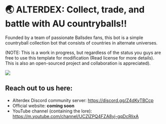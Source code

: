 # 🌏 ALTERDEX: Collect, trade, and battle with AU countryballs!!
Founded by a team of passionate Ballsdex fans, this bot is a simple countryball collection bot that consists of countries in alternate universes. 

(NOTE: This is a work in progress, but regardless of the status you guys are free to use this template for modification (Read license for more details). This is also an open-sourced project and collaboration is appreciated).

<img src="https://yt3.googleusercontent.com/2-HVG1HXqxUhDgZsTdFMaz2-ZBdiAY13WJo7nEDvLE98f3a-TjYICH_6GsQXUrpCYMRhAQ9m=w1138-fcrop64=1,00005a57ffffa5a8-k-c0xffffffff-no-nd-rj">

## Reach out to us here:
- Alterdex Discord community server: https://discord.gg/Z4dKyTBCcp
- Official website: **coming soon**
- YouTube channel (containing the lore): https://m.youtube.com/channel/UCZlZPQ4FZA8yj-gqDcRlixA

